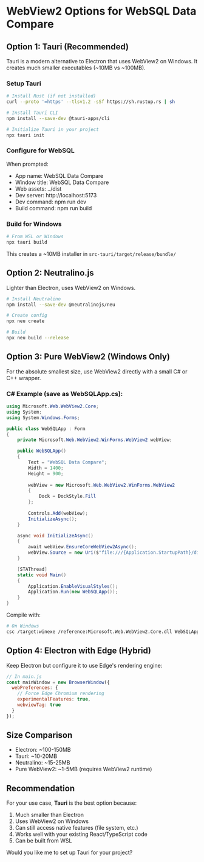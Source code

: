 # WebView2 Options for WebSQL Data Compare

## Option 1: Tauri (Recommended)
Tauri is a modern alternative to Electron that uses WebView2 on Windows. It creates much smaller executables (~10MB vs ~100MB).

### Setup Tauri
```bash
# Install Rust (if not installed)
curl --proto '=https' --tlsv1.2 -sSf https://sh.rustup.rs | sh

# Install Tauri CLI
npm install --save-dev @tauri-apps/cli

# Initialize Tauri in your project
npx tauri init
```

### Configure for WebSQL
When prompted:
- App name: WebSQL Data Compare
- Window title: WebSQL Data Compare
- Web assets: ../dist
- Dev server: http://localhost:5173
- Dev command: npm run dev
- Build command: npm run build

### Build for Windows
```bash
# From WSL or Windows
npx tauri build
```

This creates a ~10MB installer in `src-tauri/target/release/bundle/`

## Option 2: Neutralino.js
Lighter than Electron, uses WebView2 on Windows.

```bash
# Install Neutralino
npm install --save-dev @neutralinojs/neu

# Create config
npx neu create

# Build
npx neu build --release
```

## Option 3: Pure WebView2 (Windows Only)
For the absolute smallest size, use WebView2 directly with a small C# or C++ wrapper.

### C# Example (save as WebSQLApp.cs):
```csharp
using Microsoft.Web.WebView2.Core;
using System;
using System.Windows.Forms;

public class WebSQLApp : Form
{
    private Microsoft.Web.WebView2.WinForms.WebView2 webView;

    public WebSQLApp()
    {
        Text = "WebSQL Data Compare";
        Width = 1400;
        Height = 900;
        
        webView = new Microsoft.Web.WebView2.WinForms.WebView2
        {
            Dock = DockStyle.Fill
        };
        
        Controls.Add(webView);
        InitializeAsync();
    }

    async void InitializeAsync()
    {
        await webView.EnsureCoreWebView2Async();
        webView.Source = new Uri($"file:///{Application.StartupPath}/dist/index.html");
    }

    [STAThread]
    static void Main()
    {
        Application.EnableVisualStyles();
        Application.Run(new WebSQLApp());
    }
}
```

Compile with:
```bash
# On Windows
csc /target:winexe /reference:Microsoft.Web.WebView2.Core.dll WebSQLApp.cs
```

## Option 4: Electron with Edge (Hybrid)
Keep Electron but configure it to use Edge's rendering engine:

```javascript
// In main.js
const mainWindow = new BrowserWindow({
  webPreferences: {
    // Force Edge Chromium rendering
    experimentalFeatures: true,
    webviewTag: true
  }
});
```

## Size Comparison
- Electron: ~100-150MB
- Tauri: ~10-20MB
- Neutralino: ~15-25MB
- Pure WebView2: ~1-5MB (requires WebView2 runtime)

## Recommendation
For your use case, **Tauri** is the best option because:
1. Much smaller than Electron
2. Uses WebView2 on Windows
3. Can still access native features (file system, etc.)
4. Works well with your existing React/TypeScript code
5. Can be built from WSL

Would you like me to set up Tauri for your project?